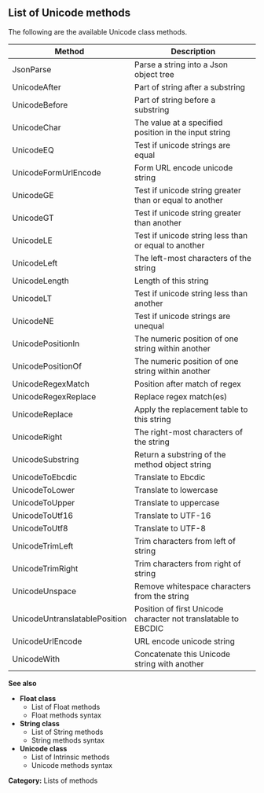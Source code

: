 ## List of Unicode methods

The following are the available Unicode class methods.

| Method | Description |
|---|---|
| JsonParse | Parse a string into a Json object tree |
| UnicodeAfter | Part of string after a substring |
| UnicodeBefore | Part of string before a substring |
| UnicodeChar | The value at a specified position in the input string |
| UnicodeEQ | Test if unicode strings are equal |
| UnicodeFormUrlEncode | Form URL encode unicode string |
| UnicodeGE | Test if unicode string greater than or equal to another |
| UnicodeGT | Test if unicode string greater than another |
| UnicodeLE | Test if unicode string less than or equal to another |
| UnicodeLeft | The left-most characters of the string |
| UnicodeLength | Length of this string |
| UnicodeLT | Test if unicode string less than another |
| UnicodeNE | Test if unicode strings are unequal |
| UnicodePositionIn | The numeric position of one string within another |
| UnicodePositionOf | The numeric position of one string within another |
| UnicodeRegexMatch | Position after match of regex |
| UnicodeRegexReplace | Replace regex match(es) |
| UnicodeReplace | Apply the replacement table to this string |
| UnicodeRight | The right-most characters of the string |
| UnicodeSubstring | Return a substring of the method object string |
| UnicodeToEbcdic | Translate to Ebcdic |
| UnicodeToLower | Translate to lowercase |
| UnicodeToUpper | Translate to uppercase |
| UnicodeToUtf16 | Translate to UTF-16 |
| UnicodeToUtf8 | Translate to UTF-8 |
| UnicodeTrimLeft | Trim characters from left of string |
| UnicodeTrimRight | Trim characters from right of string |
| UnicodeUnspace | Remove whitespace characters from the string |
| UnicodeUntranslatablePosition | Position of first Unicode character not translatable to EBCDIC |
| UnicodeUrlEncode | URL encode unicode string |
| UnicodeWith | Concatenate this Unicode string with another |

**See also**

* **Float class**
    * List of Float methods
    * Float methods syntax
* **String class**
    * List of String methods
    * String methods syntax
* **Unicode class**
    * List of Intrinsic methods
    * Unicode methods syntax

**Category:** Lists of methods
